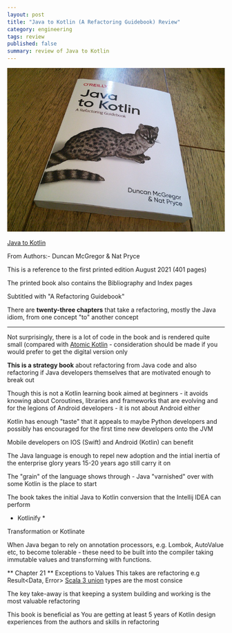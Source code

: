 ```yaml
---
layout: post
title: "Java to Kotlin (A Refactoring Guidebook) Review"
category: engineering
tags: review
published: false
summary: review of Java to Kotlin
---
```


![Java to Kotlin](/public/java-to-kotlin.jpg)

[Java to Kotlin](https://www.oreilly.com/library/view/java-to-kotlin/9781492082262/)

From Authors:- Duncan McGregor & Nat Pryce

This is a reference to the first printed edition August 2021 (401 pages)

The printed book also contains the Bibliography and Index pages

Subtitled with "A Refactoring Guidebook"

There are **twenty-three chapters** that take a refactoring, mostly the Java idiom, from one concept "to" another concept

---

Not surprisingly, there is a lot of code in the book and is rendered quite small (compared with [Atomic Kotlin](https://griffio.github.io/kotlin/2021/02/12/Atomic-Kotlin-Review/) -  consideration should be made if you would prefer to get the digital version only

**This is a strategy book** about refactoring from Java code and also refactoring if Java developers themselves that are motivated enough to break out

Though this is not a Kotlin learning book aimed at beginners - it avoids knowing about Coroutines, libraries and frameworks that are evolving 
and for the legions of Android developers - it is not about Android either

Kotlin has enough "taste" that it appeals to maybe Python developers and possibly has encouraged for the first time new developers onto the JVM 

Mobile developers on IOS (Swift) and Android (Kotlin) can benefit

The Java language is enough to repel new adoption and the intial inertia of the enterprise glory years 15-20 years ago still carry it on

The "grain" of the language shows through - Java "varnished" over with some Kotlin is the place to start 

The book takes the initial Java to Kotlin conversion that the Intellij IDEA can perform

* Kotlinify *

Transformation or Kotlinate 

When Java began to rely on annotation processors, e.g. Lombok, AutoValue etc, to become tolerable - these need to be built into the compiler
taking immutable values and transforming with functions.

** Chapter 21 ** Exceptions to Values
This takes are refactoring 
e.g Result<Data, Error>
[Scala 3 union](https://docs.scala-lang.org/scala3/book/types-union.html) types are the most consice 

The key take-away is that keeping a system building and working is the most valuable refactoring

This book is beneficial as You are getting at least 5 years of Kotlin design experiences from the authors and skills in refactoring 
